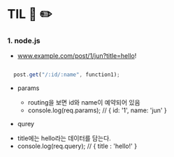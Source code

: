 # TIL 📖 ✏️

   
 ### 1. node.js
 
 - www.example.com/post/1/jun?title=hello!

  ```js
 
    post.get("/:id/:name", function1);
  
  ```
 
 - params

   * routing을 보면 id와 name이 예약되어 있음
   * console.log(req.params); // { id: '1', name: 'jun' }


  - qurey 
   * title에는 hello라는 데이터를 담는다.
   * console.log(req.query); // { title : 'hello!' }
